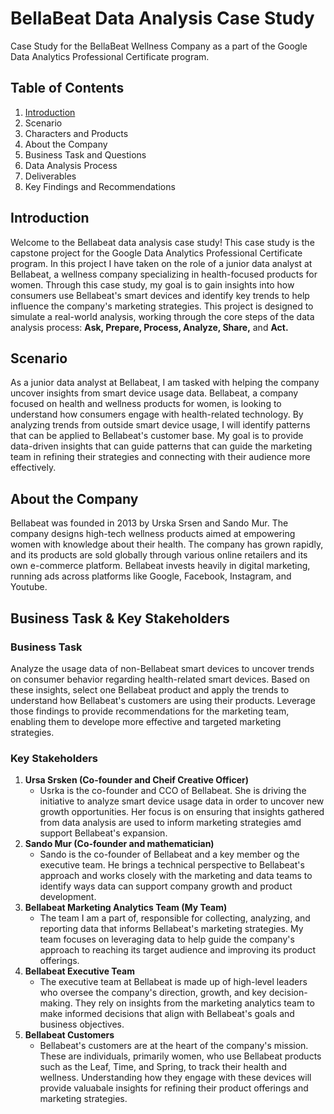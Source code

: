 # BellaBeat Data Analysis Case Study
Case Study for the BellaBeat Wellness Company as a part of the Google Data Analytics Professional Certificate program.

## Table of Contents
1. [Introduction](https://github.com/mccormickal/BellaBeat-Case-Study/edit/main/README.md#introduction)
2. Scenario
3. Characters and Products
4. About the Company
5. Business Task and Questions
6. Data Analysis Process
7. Deliverables
8. Key Findings and Recommendations
   


## Introduction
Welcome to the Bellabeat data analysis case study! This case study is the capstone project for the Google Data Analytics Professional Certificate program. In this project I have taken on the role of a junior data analyst at Bellabeat, a wellness company specializing in health-focused products for women. Through this case study, my goal is to gain insights into how consumers use Bellabeat's smart devices and identify key trends to help influence the company's marketing strategies. This project is designed to simulate a real-world analysis, working through the core steps of the data analysis process: **Ask, Prepare, Process, Analyze, Share,** and **Act.** 


## Scenario
As a junior data analyst at Bellabeat, I am tasked with helping the company uncover insights from smart device usage data. Bellabeat, a company focused on health and wellness products for women, is looking to understand how consumers engage with health-related technology. By analyzing trends from outside smart device usage, I will identify patterns that can be applied to Bellabeat's customer base. My goal is to provide data-driven insights that can guide patterns that can guide the marketing team in refining their strategies and connecting with their audience more effectively.  


## About the Company
Bellabeat was founded in 2013 by Urska Srsen and Sando Mur. The company designs high-tech wellness products aimed at empowering women with knowledge about their health. The company has grown rapidly, and its products are sold globally through various online retailers and its own e-commerce platform. Bellabeat invests heavily in digital marketing, running ads across platforms like Google, Facebook, Instagram, and Youtube.


## Business Task & Key Stakeholders
### Business Task
Analyze the usage data of non-Bellabeat smart devices to uncover trends on consumer behavior regarding health-related smart devices. Based on these insights, select one Bellabeat product and apply the trends to understand how Bellabeat's customers are using their products. Leverage those findings to provide recommendations for the marketing team, enabling them to develope more effective and targeted marketing strategies.
### Key Stakeholders
1. **Ursa Srsken (Co-founder and Cheif Creative Officer)**
   * Usrka is the co-founder and CCO of Bellabeat. She is driving the initiative to analyze smart device usage data in order to uncover new growth opportunities. Her focus is on ensuring that insights gathered from data analysis are used to inform marketing strategies amd support Bellabeat's expansion.
2. **Sando Mur (Co-founder and mathematician)**
   * Sando is the co-founder of Bellabeat and a key member og the executive team. He brings a technical perspective to Bellabeat's approach and works closely with the marketing and data teams to identify ways data can support company growth and product development.
3. **Bellabeat Marketing Analytics Team (My Team)**
   * The team I am a part of, responsible for collecting, analyzing, and reporting data that informs Bellabeat's marketing strategies. My team focuses on leveraging data to help guide the company's approach to reaching its target audience and improving its product offerings.
4. **Bellabeat Executive Team**
   * The executive team at Bellabeat is made up of high-level leaders who oversee the company's direction, growth, and key decision-making. They rely on insights from the marketing analytics team to make informed decisions that align with Bellabeat's goals and business objectives.
5. **Bellabeat Customers**
   * Bellabeat's customers are at the heart of the company's mission. These are individuals, primarily women, who use Bellabeat products such as the Leaf, Time, and Spring, to track their health and wellness. Understanding how they engage with these devices will provide valuabale insights for refining their product offerings and marketing strategies.
